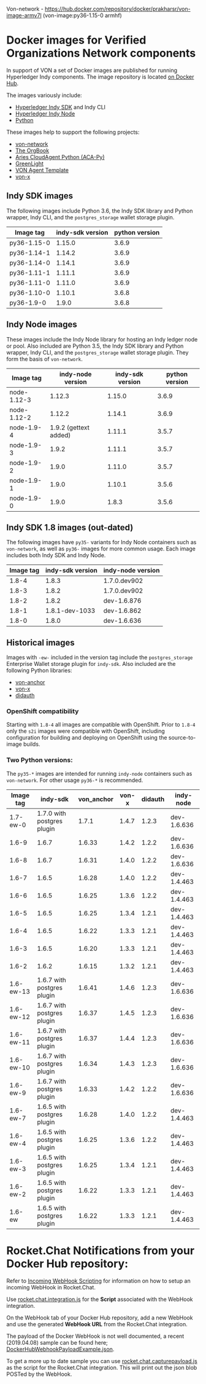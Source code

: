 Von-network - https://hub.docker.com/repository/docker/prakharsr/von-image-armv7l (von-image:py36-1.15-0 armhf)

# Docker images for Verified Organizations Network components

In support of VON a set of Docker images are published for running Hyperledger Indy components. The image repository is located [on Docker Hub](https://hub.docker.com/r/bcgovimages/von-image/).

The images variously include:

- [Hyperledger Indy SDK](https://github.com/hyperledger/indy-sdk) and Indy CLI
- [Hyperledger Indy Node](https://github.com/hyperledger/indy-node)
- [Python](https://www.python.org/)

These images help to support the following projects:

- [von-network](https://github.com/bcgov/von-network)
- [The OrgBook](https://github.com/bcgov/TheOrgBook)
- [Aries CloudAgent Python (ACA-Py)](https://github.com/hyperledger/aries-cloudagent-python)
- [GreenLight](https://github.com/bcgov/greenlight)
- [VON Agent Template](https://github.com/bcgov/von-agent-template)
- [von-x](https://github.com/PSPC-SPAC-buyandsell/von-x)

## Indy SDK images

The following images include Python 3.6, the Indy SDK library and Python wrapper, Indy CLI, and the `postgres_storage` wallet storage plugin.

| Image tag         | indy-sdk version           | python version             |
|-------------------|----------------------------|----------------------------|
| py36-1.15-0       | 1.15.0                     | 3.6.9                      |
| py36-1.14-1       | 1.14.2                     | 3.6.9                      |
| py36-1.14-0       | 1.14.1                     | 3.6.9                      |
| py36-1.11-1       | 1.11.1                     | 3.6.9                      |
| py36-1.11-0       | 1.11.0                     | 3.6.9                      |
| py36-1.10-0       | 1.10.1                     | 3.6.8                      |
| py36-1.9-0        | 1.9.0                      | 3.6.8                      |

## Indy Node images

These images include the Indy Node library for hosting an Indy ledger node or pool. Also included are Python 3.5, the Indy SDK library and Python wrapper, Indy CLI, and the `postgres_storage` wallet storage plugin. They form the basis of `von-network`.

| Image tag         | indy-node version          | indy-sdk version           | python version             |
|-------------------|----------------------------|----------------------------|----------------------------|
| node-1.12-3       | 1.12.3                     | 1.15.0                     | 3.6.9                      |
| node-1.12-2       | 1.12.2                     | 1.14.1                     | 3.6.9                      |
| node-1.9-4        | 1.9.2 (gettext added)      | 1.11.1                     | 3.5.7                      |
| node-1.9-3        | 1.9.2                      | 1.11.1                     | 3.5.7                      |
| node-1.9-2        | 1.9.0                      | 1.11.0                     | 3.5.7                      |
| node-1.9-1        | 1.9.0                      | 1.10.1                     | 3.5.6                      |
| node-1.9-0        | 1.9.0                      | 1.8.3                      | 3.5.6                      |

## Indy SDK 1.8 images (out-dated)

The following images have `py35-` variants for Indy Node containers such as `von-network`, as well as `py36-` images for more common usage. Each image includes both Indy SDK and Indy Node.

| Image tag       | indy-sdk version           | indy-node version       |
|-----------------|----------------------------|-------------------------|
| 1.8-4           | 1.8.3                      | 1.7.0.dev902            |
| 1.8-3           | 1.8.2                      | 1.7.0.dev902            |
| 1.8-2           | 1.8.2                      | dev-1.6.876             |
| 1.8-1           | 1.8.1-dev-1033             | dev-1.6.862             |
| 1.8-0           | 1.8.0                      | dev-1.6.636             |

## Historical images

Images with `-ew-` included in the version tag include the `postgres_storage` Enterprise Wallet storage plugin for `indy-sdk`. Also included are the following Python libraries:

- [von-anchor](https://github.com/PSPC-SPAC-buyandsell/von_anchor)
- [von-x](https://github.com/PSPC-SPAC-buyandsell/von-x)
- [didauth](https://github.com/PSPC-SPAC-buyandsell/didauth)

### OpenShift compatibility

Starting with `1.8-4` all images are compatible with OpenShift.  Prior to `1.8-4` only the `s2i` images were compatible with OpenShift, including configuration for building and deploying on OpenShift using the source-to-image builds.

### Two Python versions:

The `py35-*` images are intended for running `indy-node` containers such as `von-network`. For other usage `py36-*` is recommended.

| Image tag       | indy-sdk                   | von_anchor  | von-x       | didauth     | indy-node       |
|-----------------|----------------------------|-------------|-------------|-------------|-----------------|
| 1.7-ew-0        | 1.7.0 with postgres plugin | 1.7.1       | 1.4.7       | 1.2.3       | dev-1.6.636     |
| 1.6-9           | 1.6.7                      | 1.6.33      | 1.4.2       | 1.2.2       | dev-1.6.636     |
| 1.6-8           | 1.6.7                      | 1.6.31      | 1.4.0       | 1.2.2       | dev-1.6.636     |
| 1.6-7           | 1.6.5                      | 1.6.28      | 1.4.0       | 1.2.2       | dev-1.4.463     |
| 1.6-6           | 1.6.5                      | 1.6.25      | 1.3.6       | 1.2.2       | dev-1.4.463     |
| 1.6-5           | 1.6.5                      | 1.6.25      | 1.3.4       | 1.2.1       | dev-1.4.463     |
| 1.6-4           | 1.6.5                      | 1.6.22      | 1.3.3       | 1.2.1       | dev-1.4.463     |
| 1.6-3           | 1.6.5                      | 1.6.20      | 1.3.3       | 1.2.1       | dev-1.4.463     |
| 1.6-2           | 1.6.2                      | 1.6.15      | 1.3.2       | 1.2.1       | dev-1.4.463     |
| 1.6-ew-13       | 1.6.7 with postgres plugin | 1.6.41      | 1.4.6       | 1.2.3       | dev-1.6.636     |
| 1.6-ew-12       | 1.6.7 with postgres plugin | 1.6.37      | 1.4.5       | 1.2.3       | dev-1.6.636     |
| 1.6-ew-11       | 1.6.7 with postgres plugin | 1.6.37      | 1.4.4       | 1.2.3       | dev-1.6.636     |
| 1.6-ew-10       | 1.6.7 with postgres plugin | 1.6.34      | 1.4.3       | 1.2.3       | dev-1.6.636     |
| 1.6-ew-9        | 1.6.7 with postgres plugin | 1.6.33      | 1.4.2       | 1.2.2       | dev-1.6.636     |
| 1.6-ew-7        | 1.6.5 with postgres plugin | 1.6.28      | 1.4.0       | 1.2.2       | dev-1.4.463     |
| 1.6-ew-4        | 1.6.5 with postgres plugin | 1.6.25      | 1.3.6       | 1.2.2       | dev-1.4.463     |
| 1.6-ew-3        | 1.6.5 with postgres plugin | 1.6.25      | 1.3.4       | 1.2.1       | dev-1.4.463     |
| 1.6-ew-2        | 1.6.5 with postgres plugin | 1.6.22      | 1.3.3       | 1.2.1       | dev-1.4.463     |
| 1.6-ew          | 1.6.5 with postgres plugin | 1.6.22      | 1.3.3       | 1.2.1       | dev-1.4.463     |


# Rocket.Chat Notifications from your Docker Hub repository:

Refer to [Incoming WebHook Scripting](https://rocket.chat/docs/administrator-guides/integrations/) for information on how to setup an incoming WebHook in Rocket.Chat.

Use [rocket.chat.integration.js](./scripts/rocket.chat.integration.js) for the **Script** associated with the WebHook integration.

On the WebHook tab of your Docker Hub repository, add a new WebHook and use the generated **WebHook URL** from the Rocket.Chat integration.

The payload of the Docker WebHook is not well documented, a recent (2019.04.08) sample can be found here; [DockerHubWebhookPayloadExample.json](./scripts/DockerHubWebhookPayloadExample.json).

To get a more up to date sample you can use [rocket.chat.capturepayload.js](./scripts/rocket.chat.capturepayload.js) as the script for the Rocket.Chat integration.  This will print out the json blob POSTed by the WebHook.
